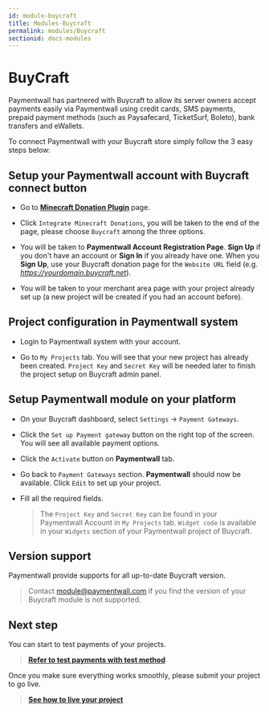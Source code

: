 ```yaml
---
id: module-buycraft
title: Modules-Buycraft
permalink: modules/Buycraft
sectionid: docs-modules
---
```


# BuyCraft

Paymentwall has partnered with Buycraft to allow its server owners accept payments easily via Paymentwall using credit cards, SMS payments, prepaid payment methods (such as Paysafecard, TicketSurf, Boleto), bank transfers and eWallets.

To connect Paymentwall with your Buycraft store simply follow the 3 easy steps below:

## Setup your Paymentwall account with Buycraft connect button
* Go to **[Minecraft Donation Plugin](https://www.paymentwall.com/en/payment-solutions/minecraft-donation-plugin)** page.

* Click ```Integrate Minecraft Donations```, you will be taken to the end of the page, please choose ```Buycraft``` among the three options.

* You will be taken to **Paymentwall Account Registration Page**. **Sign Up** if you don't have an account or **Sign In** if you already have one. When you **Sign Up**, use your Buycraft donation page for the ```Website URL``` field (e.g. *https://yourdomain.buycraft.net*).

* You will be taken to your merchant area page with your project already set up (a new project will be created if you had an account before).

## Project configuration in Paymentwall system

* Login to Paymentwall system with your account.

* Go to ```My Projects``` tab. You will see that your new project has already been created. ```Project Key``` and ```Secret Key``` will be needed later to finish the project setup on Buycraft admin panel.

## Setup Paymentwall module on your platform
* On your Buycraft dashboard, select ```Settings``` -> ```Payment Gateways```.

* Click the ```Set up Payment gateway``` button on the right top of the screen. You will see all available payment options.

* Click the ```Activate``` button on **Paymentwall** tab.

* Go back to ```Payment Gateways``` section. **Paymentwall** should now be available. Click ```Edit``` to set up your project.

* Fill all the required fields.

  >The ```Project Key``` and ```Secret Key``` can be found in your Paymentwall Account in ```My Projects``` tab. ```Widget code``` is available in your ```Widgets``` section of your Paymentwall project of Buycraft.

## Version support

Paymentwall provide supports for all up-to-date Buycraft version.

> Contact [module@paymentwall.com](mailto:module@paymentwall.com) if you find the version of your Buycraft module is not supported.


## Next step

You can start to test payments of your projects.

> **[Refer to test payments with test method](/sandbox/test-payment)**

Once you make sure everything works smoothly, please submit your project to go live.

> **[See how to live your project](/guides/review-home)**
